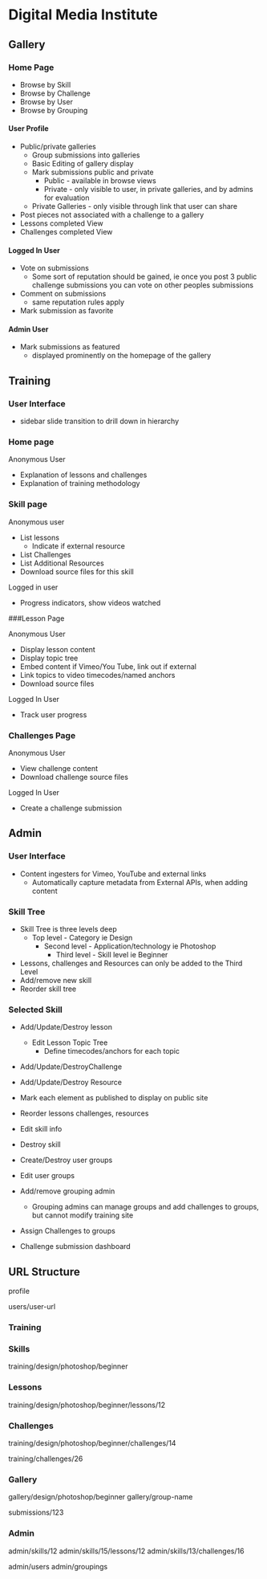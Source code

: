 # Digital Media Institute

## Gallery

### Home Page

* Browse by Skill
* Browse by Challenge
* Browse by User
* Browse by Grouping


#### User Profile

   * Public/private galleries
      * Group submissions into galleries
      * Basic Editing of gallery display
      * Mark submissions public and private
         * Public - available in browse views
         * Private - only visible to user, in private galleries, and by admins for evaluation
      * Private Galleries - only visible through link that user can share
   * Post pieces not associated with a challenge to a gallery
   * Lessons completed View
   * Challenges completed View

#### Logged In User

   * Vote on submissions
      * Some sort of reputation should be gained, ie once you post 3 public challenge submissions you can vote on other peoples submissions
   * Comment on submissions
      * same reputation rules apply
   * Mark submission as favorite

#### Admin User

   * Mark submissions as featured
      * displayed prominently on the homepage of the gallery




## Training 

### User Interface

   * sidebar slide transition to drill down in hierarchy

### Home page

Anonymous User

   * Explanation of lessons and challenges
   * Explanation of training methodology



### Skill page

Anonymous user

   * List lessons
      * Indicate if external resource
   * List Challenges
   * List Additional Resources
   * Download source files for this skill
   
Logged in user

   * Progress indicators, show videos watched


###Lesson Page

Anonymous User

   * Display lesson content
   * Display topic tree
   * Embed content if Vimeo/You Tube, link out if external
   * Link topics to video timecodes/named anchors
   * Download source files
   
Logged In User

   * Track user progress

### Challenges Page

Anonymous User

   * View challenge content
   * Download challenge source files
   
Logged In User

   * Create a challenge submission



## Admin

### User Interface

   * Content ingesters for Vimeo, YouTube and external links
      * Automatically capture metadata from External APIs, when adding content
      
### Skill Tree

   * Skill Tree is three levels deep
      * Top level - Category ie Design
         * Second level - Application/technology ie Photoshop
            * Third level - Skill level ie Beginner
   * Lessons, challenges and Resources can only be added to the Third Level
   * Add/remove new skill
   * Reorder skill tree

### Selected Skill

   * Add/Update/Destroy lesson
      * Edit Lesson Topic Tree
         * Define timecodes/anchors for each topic

   * Add/Update/DestroyChallenge
   * Add/Update/Destroy Resource
   * Mark each element as published to display on public site
   * Reorder lessons challenges, resources
   * Edit skill info
   * Destroy skill
   * Create/Destroy user groups
   * Edit user groups
   * Add/remove grouping admin
      * Grouping admins can manage groups and add challenges to groups, but cannot modify training site
   * Assign Challenges to groups
   * Challenge submission dashboard



## URL Structure

profile

users/user-url

### Training

### Skills

training/design/photoshop/beginner

### Lessons

training/design/photoshop/beginner/lessons/12

### Challenges

training/design/photoshop/beginner/challenges/14

training/challenges/26


### Gallery

gallery/design/photoshop/beginner
gallery/group-name

submissions/123

### Admin
admin/skills/12
admin/skills/15/lessons/12
admin/skills/13/challenges/16

admin/users
admin/groupings










